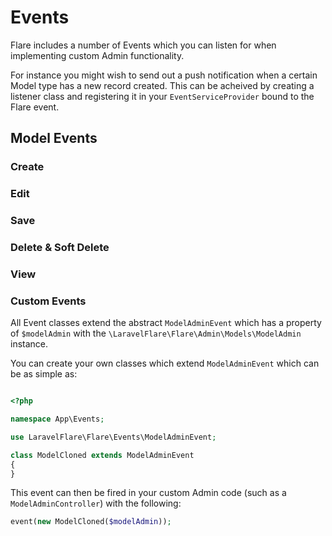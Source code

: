 # Events

Flare includes a number of Events which you can listen for when implementing
custom Admin functionality. 

For instance you might wish to send out a push notification when a certain 
Model type has a new record created. This can be acheived by creating a listener
class and registering it in your `EventServiceProvider` bound to the Flare
event.

## Model Events

### Create

### Edit

### Save

### Delete & Soft Delete

### View

### Custom Events

All Event classes extend the abstract `ModelAdminEvent` which has a property
of `$modelAdmin` with the `\LaravelFlare\Flare\Admin\Models\ModelAdmin` 
instance. 

You can create your own classes which extend `ModelAdminEvent` which can be as
simple as:

```php

<?php

namespace App\Events;

use LaravelFlare\Flare\Events\ModelAdminEvent;

class ModelCloned extends ModelAdminEvent
{
}
```

This event can then be fired in your custom Admin code (such as a 
`ModelAdminController`) with the following:
```php
event(new ModelCloned($modelAdmin));
```